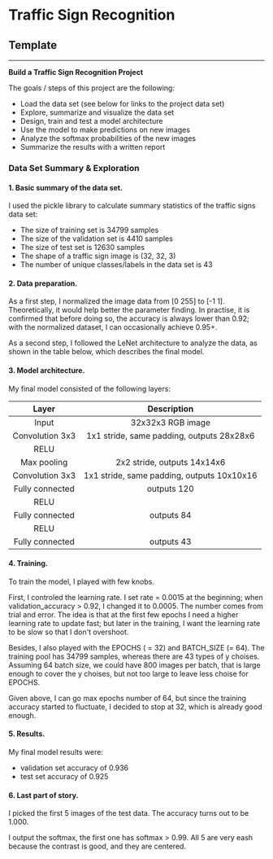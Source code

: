 

# **Traffic Sign Recognition** 

##  Template


---

**Build a Traffic Sign Recognition Project**

The goals / steps of this project are the following:
* Load the data set (see below for links to the project data set)
* Explore, summarize and visualize the data set
* Design, train and test a model architecture
* Use the model to make predictions on new images
* Analyze the softmax probabilities of the new images
* Summarize the results with a written report



### Data Set Summary & Exploration

#### 1. Basic summary of the data set.
I used the pickle library to calculate summary statistics of the traffic
signs data set:

* The size of training set is 34799 samples
* The size of the validation set is 4410 samples
* The size of test set is 12630 samples
* The shape of a traffic sign image is (32, 32, 3)
* The number of unique classes/labels in the data set is 43



#### 2. Data preparation.

As a first step, I normalized the image data from [0 255] to [-1 1]. Theoretically, it would help better the parameter finding. In practise, it is confirmed that before doing so, the accuracy is always lower than 0.92; with the normalized dataset, I can occasionally achieve 0.95+.

As a second step, I followed the LeNet architecture to analyze the data, as shown in the table below, which describes the final model.

#### 3. Model architecture.

My final model consisted of the following layers:

| Layer         		|     Description	        					| 
|:---------------------:|:---------------------------------------------:| 
| Input         		| 32x32x3 RGB image   							| 
| Convolution 3x3     	| 1x1 stride, same padding, outputs 28x28x6 	|
| RELU					|												|
| Max pooling	      	| 2x2 stride,  outputs 14x14x6				    |
| Convolution 3x3	    | 1x1 stride, same padding, outputs 10x10x16   	|
| Fully connected		| outputs 120                				    |
| RELU					|												|
| Fully connected		| outputs 84                				    |
| RELU					|												|
| Fully connected		| outputs 43                				    |

#### 4. Training.

To train the model, I played with few knobs.

First, I controled the learning rate. I set rate = 0.0015 at the beginning; when validation_accuracy > 0.92, I changed it to 0.0005. The number comes from trial and error. The idea is that at the first few epochs I need a higher learning rate to update fast; but later in the training, I want the learning rate to be slow so that I don't overshoot.

Besides, I also played with the EPOCHS ( = 32) and BATCH_SIZE (= 64). The training pool has 34799 samples, whereas there are 43 types of y choises. Assuming 64 batch size, we could have 800 images per batch, that is large enough to cover the y choises, but not too large to leave less choise for EPOCHS. 

Given above, I can go max epochs number of 64, but since the training accuracy started to fluctuate, I decided to stop at 32, which is already good enough.

#### 5. Results.

My final model results were:
* validation set accuracy of 0.936
* test set accuracy of 0.925



#### 6. Last part of story.

I picked the first 5 images of the test data. The accuracy turns out to be 1.000.

I output the softmax, the first one has softmax > 0.99. All 5 are very eash because the contrast is good, and they are centered.




```python

```
